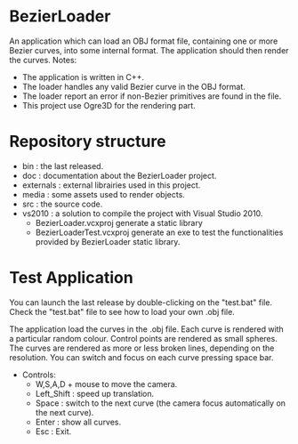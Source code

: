BezierLoader
============
An application which can load an OBJ format file, containing one or more Bezier curves, into some internal format. 
The application should then render the curves.
Notes:
- The application is written in C++.
- The loader handles any valid Bezier curve in the OBJ format.
- The loader report an error if non-Bezier primitives are found in the file.
- This project use Ogre3D for the rendering part.

Repository structure
============
- bin : the last released.
- doc : documentation about the BezierLoader project.
- externals : external librairies used in this project.
- media : some assets used to render objects.
- src : the source code.
- vs2010 : a solution to compile the project with Visual Studio 2010.
	- BezierLoader.vcxproj generate a static library
	- BezierLoaderTest.vcxproj generate an exe to test the functionalities provided by BezierLoader static library.
	
Test Application
============
You can launch the last release by double-clicking on the "test.bat" file.
Check the "test.bat" file to see how to load your own .obj file.
	
The application load the curves in the .obj file.
Each curve is rendered with a particular random colour.
Control points are rendered as small spheres.
The curves are rendered as more or less broken lines, depending on the resolution. 
You can switch and focus on each curve pressing space bar.

- Controls:
	- W,S,A,D + mouse to move the camera.
	- Left_Shift : speed up translation.		
	- Space : switch to the next curve (the camera focus automatically on the next curve).
	- Enter : show all curves.
	- Esc : Exit.
